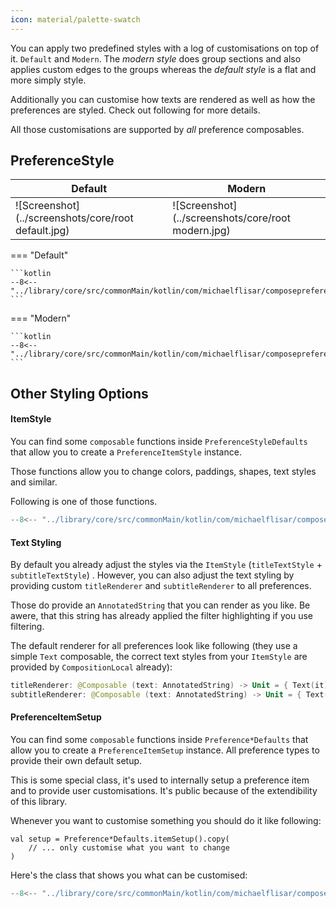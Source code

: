 ```yaml
---
icon: material/palette-swatch
---
```


You can apply two predefined styles with a log of customisations on top of it. `Default` and `Modern`. The *modern style* does group sections and also applies custom edges to the groups whereas the *default style* is a flat and more simply style.

Additionally you can customise how texts are rendered as well as how the preferences are styled. Check out following for more details.

All those customisations are supported by *all* preference composables.

## PreferenceStyle

| Default                                             | Modern                                             |
|-----------------------------------------------------|----------------------------------------------------|
| ![Screenshot](../screenshots/core/root default.jpg) | ![Screenshot](../screenshots/core/root modern.jpg) |

=== "Default"

    ```kotlin
    --8<-- "../library/core/src/commonMain/kotlin/com/michaelflisar/composepreferences/core/styles/DefaultStyle.kt:create"
    ```

=== "Modern"

    ```kotlin
    --8<-- "../library/core/src/commonMain/kotlin/com/michaelflisar/composepreferences/core/styles/ModernStyle.kt:create"
    ```

## Other Styling Options

#### ItemStyle

You can find some `composable` functions inside `PreferenceStyleDefaults` that allow you to create a `PreferenceItemStyle` instance.

Those functions allow you to change colors, paddings, shapes, text styles and similar.

Following is one of those functions.

```kotlin
--8<-- "../library/core/src/commonMain/kotlin/com/michaelflisar/composepreferences/core/styles/PreferenceStyleDefaults.kt:item"
```

#### Text Styling

By default you already adjust the styles via the `ItemStyle` (`titleTextStyle` + `subtitleTextStyle`) . However, you can also adjust the text styling by providing custom `titleRenderer` and `subtitleRenderer` to all preferences.

Those do provide an `AnnotatedString` that you can render as you like. Be awere, that this string has already applied the filter highlighting if you use filtering.

The default renderer for all preferences look like following (they use a simple `Text` composable, the correct text styles from your `ItemStyle` are provided by `CompositionLocal` already):

```kotlin
titleRenderer: @Composable (text: AnnotatedString) -> Unit = { Text(it) },
subtitleRenderer: @Composable (text: AnnotatedString) -> Unit = { Text(it) }
```

#### PreferenceItemSetup

You can find some `composable` functions inside `Preference*Defaults` that allow you to create a `PreferenceItemSetup` instance. All preference types to provide their own default setup.

This is some special class, it's used to internally setup a preference item and to provide user customisations. It's public because of the extendibility of this library.

Whenever you want to customise something you should do it like following:

```koltin
val setup = Preference*Defaults.itemSetup().copy(
    // ... only customise what you want to change
)
```

Here's the class that shows you what can be customised:

```kotlin
--8<-- "../library/core/src/commonMain/kotlin/com/michaelflisar/composepreferences/core/composables/PreferenceItem.kt:constructor"
```
